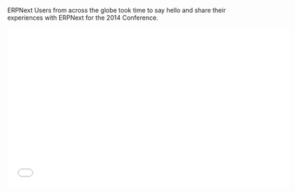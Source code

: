 ERPNext Users from across the globe took time to say hello and share their experiences with ERPNext for the 2014 Conference.

<iframe width="640" height="360" src="//www.youtube.com/embed/3JjxYY6I7yY" frameborder="0" allowfullscreen></iframe>
